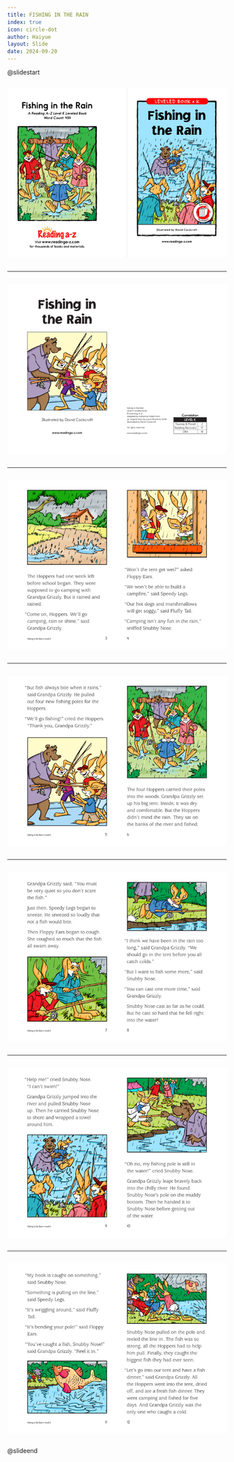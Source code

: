 ```yaml
---
title: FISHING IN THE RAIN
index: true
icon: circle-dot
author: Haiyue
layout: Slide
date: 2024-09-20
---
```

 
@slidestart

<div style="display:flex">
<div style="flex:1">

![](/data/english/reading/Level-K/FISHING%20IN%20THE%20RAIN/001.png)
</div>
<div style="flex:1">

![](/data/english/reading/Level-K/FISHING%20IN%20THE%20RAIN/002.png)
</div>
</div>

---

<div style="display:flex">
<div style="flex:1">

![](/data/english/reading/Level-K/FISHING%20IN%20THE%20RAIN/003.png)
</div>
<div style="flex:1">

![](/data/english/reading/Level-K/FISHING%20IN%20THE%20RAIN/004.png)
</div>
</div>

---

<div style="display:flex">
<div style="flex:1">

![](/data/english/reading/Level-K/FISHING%20IN%20THE%20RAIN/005.png)
</div>
<div style="flex:1">

![](/data/english/reading/Level-K/FISHING%20IN%20THE%20RAIN/006.png)
</div>
</div>

---

<div style="display:flex">
<div style="flex:1">

![](/data/english/reading/Level-K/FISHING%20IN%20THE%20RAIN/007.png)
</div>
<div style="flex:1">

![](/data/english/reading/Level-K/FISHING%20IN%20THE%20RAIN/008.png)
</div>
</div>

---

<div style="display:flex">
<div style="flex:1">

![](/data/english/reading/Level-K/FISHING%20IN%20THE%20RAIN/009.png)
</div>
<div style="flex:1">

![](/data/english/reading/Level-K/FISHING%20IN%20THE%20RAIN/010.png)
</div>
</div>

---

<div style="display:flex">
<div style="flex:1">

![](/data/english/reading/Level-K/FISHING%20IN%20THE%20RAIN/011.png)
</div>
<div style="flex:1">

![](/data/english/reading/Level-K/FISHING%20IN%20THE%20RAIN/012.png)
</div>
</div>

---

<div style="display:flex">
<div style="flex:1">

![](/data/english/reading/Level-K/FISHING%20IN%20THE%20RAIN/013.png)
</div>
<div style="flex:1">

![](/data/english/reading/Level-K/FISHING%20IN%20THE%20RAIN/014.png)
</div>
</div>

@slideend